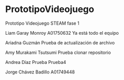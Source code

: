 # PrototipoVideojuego
 Prototipo Videojuego STEAM fase 1 

Liam Garay Monroy A01750632 
Ya está todo el equipo

Ariadna Guzmán
Prueba de actualización de archivo

Amy Murakami Tsutsumi 
Prueba clonar repositorio

Andrea Díaz
Prueba
Prueba4

Jorge Chávez Badillo A01749448